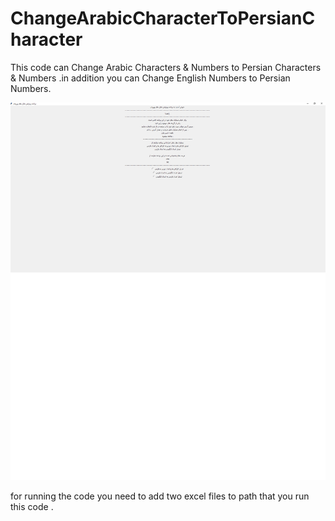# ChangeArabicCharacterToPersianCharacter
This code can Change Arabic  Characters &amp; Numbers to Persian Characters &amp; Numbers .in addition you can Change English Numbers to Persian Numbers. 

![](https://github.com/alisharifi2000/ChangeArabicCharacterToPersianCharacter/blob/master/GUI.png)

for running the code you need to add two excel files to path that you run this code . 


